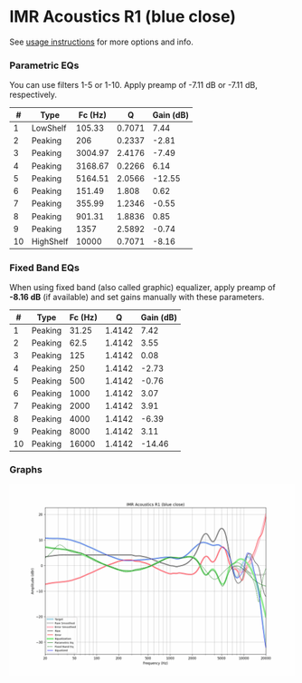 # IMR Acoustics R1 (blue close)
See [usage instructions](https://github.com/jaakkopasanen/AutoEq#usage) for more options and info.

### Parametric EQs
You can use filters 1-5 or 1-10. Apply preamp of -7.11 dB or -7.11 dB, respectively.

|   # | Type      |   Fc (Hz) |      Q |   Gain (dB) |
|-----|-----------|-----------|--------|-------------|
|   1 | LowShelf  |    105.33 | 0.7071 |        7.44 |
|   2 | Peaking   |    206    | 0.2337 |       -2.81 |
|   3 | Peaking   |   3004.97 | 2.4176 |       -7.49 |
|   4 | Peaking   |   3168.67 | 0.2266 |        6.14 |
|   5 | Peaking   |   5164.51 | 2.0566 |      -12.55 |
|   6 | Peaking   |    151.49 | 1.808  |        0.62 |
|   7 | Peaking   |    355.99 | 1.2346 |       -0.55 |
|   8 | Peaking   |    901.31 | 1.8836 |        0.85 |
|   9 | Peaking   |   1357    | 2.5892 |       -0.74 |
|  10 | HighShelf |  10000    | 0.7071 |       -8.16 |

### Fixed Band EQs
When using fixed band (also called graphic) equalizer, apply preamp of **-8.16 dB** (if available) and set gains manually with these parameters.

|   # | Type    |   Fc (Hz) |      Q |   Gain (dB) |
|-----|---------|-----------|--------|-------------|
|   1 | Peaking |     31.25 | 1.4142 |        7.42 |
|   2 | Peaking |     62.5  | 1.4142 |        3.55 |
|   3 | Peaking |    125    | 1.4142 |        0.08 |
|   4 | Peaking |    250    | 1.4142 |       -2.73 |
|   5 | Peaking |    500    | 1.4142 |       -0.76 |
|   6 | Peaking |   1000    | 1.4142 |        3.07 |
|   7 | Peaking |   2000    | 1.4142 |        3.91 |
|   8 | Peaking |   4000    | 1.4142 |       -6.39 |
|   9 | Peaking |   8000    | 1.4142 |        3.11 |
|  10 | Peaking |  16000    | 1.4142 |      -14.46 |

### Graphs
![](./IMR%20Acoustics%20R1%20(blue%20close).png)

